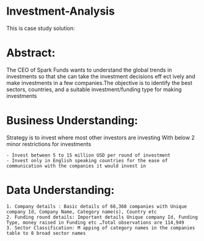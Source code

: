 # Investment-Analysis
This is case study solution:
# Abstract:

The CEO of Spark Funds wants to understand the global trends in investments so that she can take the investment decisions eff ect ively and make investments in a few companies.The objective is to identify the best sectors, countries, and a suitable investment/funding type for making investments

# Business Understanding:

Strategy is to invest where most other investors are investing With below 2 minor restrictions for investments

    - Invest between 5 to 15 million USD per round of investment
    - Invest only in English speaking countries for the ease of communication with the companies it would invest in

# Data Understanding:
    1. Company details : Basic details of 66,368 companies with Unique company Id, Company Name, Category name(s), Country etc
    2. Funding round details: Important details Unique company Id, Funding Type, money raised in Funding etc …Total observations are 114,949
    3. Sector Classification: M apping of category names in the companies table to 8 broad sector names

